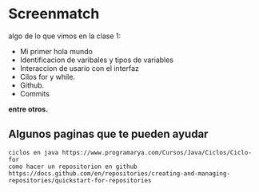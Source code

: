 # Screenmatch
<p>
algo de lo que vimos en la clase 1:
</p>

- Mi primer hola mundo
-  Identificacion de varibales y tipos de variables
- Interaccion de usario con el interfaz
- Cilos for y while.
- Github.
- Commits

**entre otros.**

## Algunos paginas que te pueden ayudar

    ciclos en java https://www.programarya.com/Cursos/Java/Ciclos/Ciclo-for
    como hacer un repositorion en github https://docs.github.com/en/repositories/creating-and-managing-repositories/quickstart-for-repositories
    
